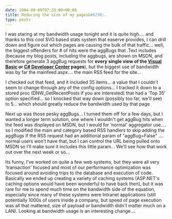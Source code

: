 ```yaml
---
date: 2004-09-09T07:33:00+00:00
title: Reducing the size of my pages&#8230;.
type: posts
---
```

I was staring at my bandwidth usage tonight and it is quite high.... and thanks to this cool SVG based stats system that easerve provides, I can drill down and figure out which pages are causing the bulk of that traffic... well, the biggest offenders for # of hits were the aggBugs that .Text includes (because my blog posts, including the aggbugs, are shown on MSDN, and therefore generate 3 aggBug requests for **every single view of the [Visual Basic](http://msdn.microsoft.com/vbasic) or [C# Developer Center](http://msdn.microsoft.com/vcsharp) pages**), but the biggest use of bandwidth was by far the mainfeed.aspx.... the main RSS feed for the site...

I checked out that feed, and it included 35 items... a value that I couldn't seem to change through any of the config options... I tracked it down to a stored proc (DNW_GetRecentPosts if you are interested) that had a &#8216;Top 35' option specified... so I knocked that way down (possibly too far, we'll see) to 5... which should greatly reduce the bandwidth used by that page

Next up was those pesky aggBugs... I turned them off for a few days, but I wanted a longer term solution, one where I wouldn't get aggBug hits when the feed was displayed on MSDN, but I would for &#8216;normal' aggregator use.... so I modified the main and category based RSS handlers to skip adding the aggBugs if the RSS request had an additional param of "aggBug=False" .... normal users won't have that, but I can control the URL being pulled onto MSDN so I'll make sure it includes this little param... We'll see how that work out over the next week or so...

Its funny, I've worked on quite a few web systems, but they were all very &#8216;transaction' focused and most of our performance optimization was focused around avoiding trips to the database and execution of code. Basically we ended up creating a variety of caching systems (ASP.NET's caching options would have been wonderful to have back then), but it was rare for me to spend much time on the bandwidth side of the equation, especially since many of these systems were Intranet applications (still potentially 1000s of users inside a company, but speed of page execution was all that mattered, size of payload or bandwidth didn't matter much on a LAN). Looking at bandwidth usage is an interesting change....
